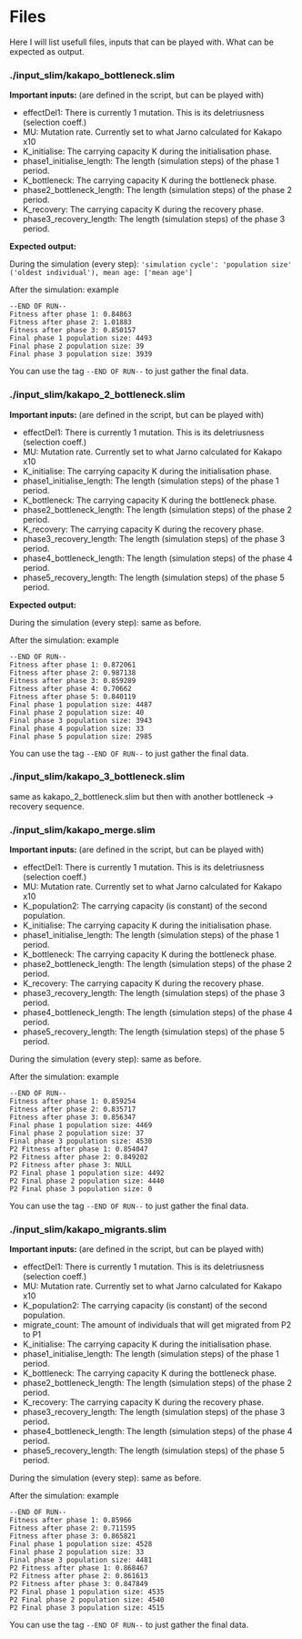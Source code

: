 # Files
Here I will list usefull files, inputs that can be played with. What can be expected as output.

### ./input_slim/**kakapo_bottleneck.slim**

**Important inputs:** (are defined in the script, but can be played with)

 - effectDel1: There is currently 1 mutation. This is its deletriusness (selection coeff.)
 - MU: Mutation rate. Currently set to what Jarno calculated for Kakapo x10
 - K_initialise: The carrying capacity K during the initialisation phase.
 - phase1_initialise_length: The length (simulation steps) of the phase 1 period.
 - K_bottleneck: The carrying capacity K during the bottleneck phase.
 - phase2_bottleneck_length: The length (simulation steps) of the phase 2 period.
 - K_recovery: The carrying capacity K during the recovery phase.
 - phase3_recovery_length: The length (simulation steps) of the phase 3 period.

**Expected output:**

During the simulation (every step): `'simulation cycle': 'population size' ('oldest individual'), mean age: ['mean age']`

After the simulation: example
```
--END OF RUN--
Fitness after phase 1: 0.84863
Fitness after phase 2: 1.01883
Fitness after phase 3: 0.850157
Final phase 1 population size: 4493
Final phase 2 population size: 39
Final phase 3 population size: 3939
```
You can use the tag `--END OF RUN--` to just gather the final data.

### ./input_slim/**kakapo_2_bottleneck.slim**

**Important inputs:** (are defined in the script, but can be played with)

 - effectDel1: There is currently 1 mutation. This is its deletriusness (selection coeff.)
 - MU: Mutation rate. Currently set to what Jarno calculated for Kakapo x10
 - K_initialise: The carrying capacity K during the initialisation phase.
 - phase1_initialise_length: The length (simulation steps) of the phase 1 period.
 - K_bottleneck: The carrying capacity K during the bottleneck phase.
 - phase2_bottleneck_length: The length (simulation steps) of the phase 2 period.
 - K_recovery: The carrying capacity K during the recovery phase.
 - phase3_recovery_length: The length (simulation steps) of the phase 3 period.
 - phase4_bottleneck_length: The length (simulation steps) of the phase 4 period.
 - phase5_recovery_length: The length (simulation steps) of the phase 5 period.

**Expected output:**

During the simulation (every step): same as before.

After the simulation: example
```
--END OF RUN--
Fitness after phase 1: 0.872061
Fitness after phase 2: 0.987138
Fitness after phase 3: 0.859289
Fitness after phase 4: 0.70662
Fitness after phase 5: 0.840119
Final phase 1 population size: 4487
Final phase 2 population size: 40
Final phase 3 population size: 3943
Final phase 4 population size: 33
Final phase 5 population size: 2985
```
You can use the tag `--END OF RUN--` to just gather the final data.

### ./input_slim/**kakapo_3_bottleneck.slim**

same as kakapo_2_bottleneck.slim but then with another bottleneck -> recovery sequence.

### ./input_slim/**kakapo_merge.slim**

**Important inputs:** (are defined in the script, but can be played with)

 - effectDel1: There is currently 1 mutation. This is its deletriusness (selection coeff.)
 - MU: Mutation rate. Currently set to what Jarno calculated for Kakapo x10
 - K_population2: The carrying capacity (is constant) of the second population.
 - K_initialise: The carrying capacity K during the initialisation phase.
 - phase1_initialise_length: The length (simulation steps) of the phase 1 period.
 - K_bottleneck: The carrying capacity K during the bottleneck phase.
 - phase2_bottleneck_length: The length (simulation steps) of the phase 2 period.
 - K_recovery: The carrying capacity K during the recovery phase.
 - phase3_recovery_length: The length (simulation steps) of the phase 3 period.
 - phase4_bottleneck_length: The length (simulation steps) of the phase 4 period.
 - phase5_recovery_length: The length (simulation steps) of the phase 5 period.

 
During the simulation (every step): same as before.

After the simulation: example
```
--END OF RUN--
Fitness after phase 1: 0.859254
Fitness after phase 2: 0.835717
Fitness after phase 3: 0.856347
Final phase 1 population size: 4469
Final phase 2 population size: 37
Final phase 3 population size: 4530
P2 Fitness after phase 1: 0.854047
P2 Fitness after phase 2: 0.849202
P2 Fitness after phase 3: NULL
P2 Final phase 1 population size: 4492
P2 Final phase 2 population size: 4440
P2 Final phase 3 population size: 0
```
You can use the tag `--END OF RUN--` to just gather the final data.

### ./input_slim/**kakapo_migrants.slim**

**Important inputs:** (are defined in the script, but can be played with)

 - effectDel1: There is currently 1 mutation. This is its deletriusness (selection coeff.)
 - MU: Mutation rate. Currently set to what Jarno calculated for Kakapo x10
 - K_population2: The carrying capacity (is constant) of the second population.
 - migrate_count: The amount of individuals that will get migrated from P2 to P1
 - K_initialise: The carrying capacity K during the initialisation phase.
 - phase1_initialise_length: The length (simulation steps) of the phase 1 period.
 - K_bottleneck: The carrying capacity K during the bottleneck phase.
 - phase2_bottleneck_length: The length (simulation steps) of the phase 2 period.
 - K_recovery: The carrying capacity K during the recovery phase.
 - phase3_recovery_length: The length (simulation steps) of the phase 3 period.
 - phase4_bottleneck_length: The length (simulation steps) of the phase 4 period.
 - phase5_recovery_length: The length (simulation steps) of the phase 5 period.

 
During the simulation (every step): same as before.

After the simulation: example
```
--END OF RUN--
Fitness after phase 1: 0.85966
Fitness after phase 2: 0.711595
Fitness after phase 3: 0.865821
Final phase 1 population size: 4528
Final phase 2 population size: 33
Final phase 3 population size: 4481
P2 Fitness after phase 1: 0.868467
P2 Fitness after phase 2: 0.861613
P2 Fitness after phase 3: 0.847849
P2 Final phase 1 population size: 4535
P2 Final phase 2 population size: 4540
P2 Final phase 3 population size: 4515
```
You can use the tag `--END OF RUN--` to just gather the final data.
